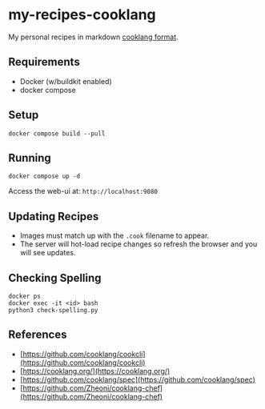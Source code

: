 # my-recipes-cooklang

My personal recipes in markdown [cooklang format](https://github.com/cooklang/spec).

## Requirements

* Docker (w/buildkit enabled)
* docker compose

## Setup

```shell
docker compose build --pull
```

## Running

```shell
docker compose up -d
```

Access the web-ui at: `http://localhost:9080`

## Updating Recipes

* Images must match up with the `.cook` filename to appear.
* The server will hot-load recipe changes so refresh the browser
and you will see updates.

## Checking Spelling

```shell
docker ps
docker exec -it <id> bash
python3 check-spelling.py
```

## References

* [https://github.com/cooklang/cookcli](https://github.com/cooklang/cookcli)
* [https://cooklang.org/](https://cooklang.org/)
* [https://github.com/cooklang/spec](https://github.com/cooklang/spec)
* [https://github.com/Zheoni/cooklang-chef](https://github.com/Zheoni/cooklang-chef)
